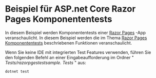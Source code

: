 # <a name="aspnet-core-razor-pages-unit-tests-sample"></a>Beispiel für ASP.net Core Razor Pages Komponententests

In diesem Beispiel werden Komponententests einer [Razor Pages](https://docs.microsoft.com/aspnet/core/mvc/razor-pages) -App veranschaulicht. In diesem Beispiel werden die im Thema [Razor Pages Komponententests](https://docs.microsoft.com/aspnet/core/test/razor-pages-tests) beschriebenen Funktionen veranschaulicht.

Wenn Sie keine IDE mit integrierten Test Features verwenden, führen Sie den folgenden Befehl an einer Eingabeaufforderung im Ordner " *Tests/razorpgestestsample. Tests* " aus:

```console
dotnet test
```
